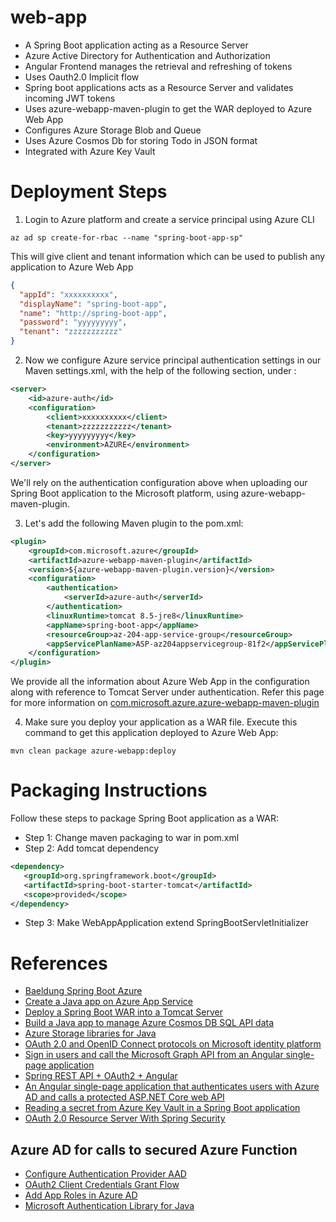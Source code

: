 # web-app
- A Spring Boot application acting as a Resource Server
- Azure Active Directory for Authentication and Authorization
- Angular Frontend manages the retrieval and refreshing of tokens
- Uses Oauth2.0 Implicit flow
- Spring boot applications acts as a Resource Server and validates incoming JWT tokens
- Uses azure-webapp-maven-plugin to get the WAR deployed to Azure Web App
- Configures Azure Storage Blob and Queue 
- Uses Azure Cosmos Db for storing Todo in JSON format
- Integrated with Azure Key Vault

# Deployment Steps
1. Login to Azure platform and create a service principal using Azure CLI

```
az ad sp create-for-rbac --name "spring-boot-app-sp"
```
This will give client and tenant information which can be used to publish any application to Azure Web App

```json
{
  "appId": "xxxxxxxxxx",
  "displayName": "spring-boot-app",
  "name": "http://spring-boot-app",
  "password": "yyyyyyyyy",
  "tenant": "zzzzzzzzzzz"
}
```

2. Now we configure Azure service principal authentication settings in our Maven settings.xml, with the help of the following section, under <servers>:

```xml
<server>
    <id>azure-auth</id>
    <configuration>
        <client>xxxxxxxxxx</client>
        <tenant>zzzzzzzzzzz</tenant>
        <key>yyyyyyyyy</key>
        <environment>AZURE</environment>
    </configuration>
</server>
```

We'll rely on the authentication configuration above when uploading our Spring Boot application to the Microsoft platform, using azure-webapp-maven-plugin.

3. Let's add the following Maven plugin to the pom.xml:
```xml
<plugin>
    <groupId>com.microsoft.azure</groupId>
    <artifactId>azure-webapp-maven-plugin</artifactId>
    <version>${azure-webapp-maven-plugin.version}</version>
    <configuration>
        <authentication>
            <serverId>azure-auth</serverId>
        </authentication>
        <linuxRuntime>tomcat 8.5-jre8</linuxRuntime>
        <appName>spring-boot-app</appName>
        <resourceGroup>az-204-app-service-group</resourceGroup>
        <appServicePlanName>ASP-az204appservicegroup-81f2</appServicePlanName>
    </configuration>
</plugin>
```

We provide all the information about Azure Web App in the configuration along with reference to Tomcat Server under authentication.
Refer this page for more information on [com.microsoft.azure.azure-webapp-maven-plugin](https://docs.microsoft.com/en-us/azure/app-service/quickstart-java?tabs=javase&pivots=platform-linux) 

4. Make sure you deploy your application as a WAR file. 
Execute this command to get this application deployed to Azure Web App:

```text
mvn clean package azure-webapp:deploy
```

# Packaging Instructions

Follow these steps to package Spring Boot application as a WAR:
- Step 1: Change maven packaging to war in pom.xml
- Step 2: Add tomcat dependency

```xml
<dependency>
   <groupId>org.springframework.boot</groupId>
   <artifactId>spring-boot-starter-tomcat</artifactId>
   <scope>provided</scope>
</dependency>
```

- Step 3: Make WebAppApplication extend SpringBootServletInitializer

# References
- [Baeldung Spring Boot Azure](https://www.baeldung.com/spring-boot-azure) 
- [Create a Java app on Azure App Service](https://docs.microsoft.com/en-us/azure/app-service/quickstart-java?tabs=javase&pivots=platform-linux)
- [Deploy a Spring Boot WAR into a Tomcat Server](https://www.baeldung.com/spring-boot-war-tomcat-deploy)
- [Build a Java app to manage Azure Cosmos DB SQL API data](https://docs.microsoft.com/en-us/azure/cosmos-db/create-sql-api-java?tabs=sync)
- [Azure Storage libraries for Java](https://docs.microsoft.com/en-us/java/api/overview/azure/storage?view=azure-java-stable)
- [OAuth 2.0 and OpenID Connect protocols on Microsoft identity platform](https://docs.microsoft.com/en-us/azure/active-directory/develop/active-directory-v2-protocols)
- [Sign in users and call the Microsoft Graph API from an Angular single-page application](https://docs.microsoft.com/en-us/azure/active-directory/develop/tutorial-v2-angular)
- [Spring REST API + OAuth2 + Angular](https://www.baeldung.com/rest-api-spring-oauth2-angular)
- [An Angular single-page application that authenticates users with Azure AD and calls a protected ASP.NET Core web API](https://github.com/shank9918/ms-identity-javascript-angular-spa-aspnetcore-webapi)
- [Reading a secret from Azure Key Vault in a Spring Boot application](https://docs.microsoft.com/en-us/azure/developer/java/spring-framework/configure-spring-boot-starter-java-app-with-azure-key-vault)
- [OAuth 2.0 Resource Server With Spring Security](https://www.baeldung.com/spring-security-oauth-resource-server)

## Azure AD for calls to secured Azure Function
- [Configure Authentication Provider AAD](https://docs.microsoft.com/en-us/azure/app-service/configure-authentication-provider-aad)
- [OAuth2 Client Credentials Grant Flow](https://docs.microsoft.com/en-us/azure/active-directory/azuread-dev/v1-oauth2-client-creds-grant-flow)
- [Add App Roles in Azure AD](https://docs.microsoft.com/en-us/azure/active-directory/develop/howto-add-app-roles-in-azure-ad-apps)
- [Microsoft Authentication Library for Java](https://github.com/AzureAD/microsoft-authentication-library-for-java)